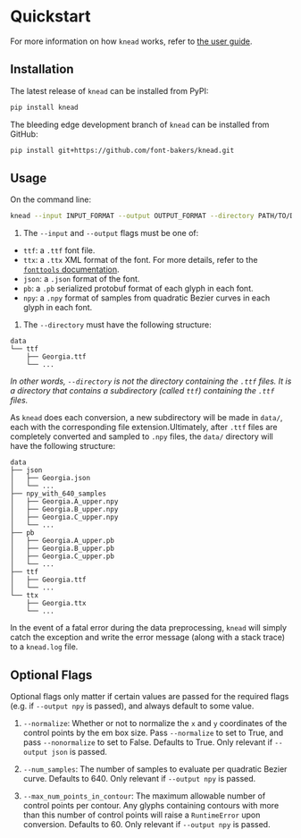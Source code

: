 # Quickstart

For more information on how `knead` works, refer to [the user
guide](https://font-bakers.github.io/knead/user-guide/).

## Installation

The latest release of `knead` can be installed from PyPI:

```bash
pip install knead
```

The bleeding edge development branch of `knead` can be installed from GitHub:

```bash
pip install git+https://github.com/font-bakers/knead.git
```

## Usage

On the command line:

```bash
knead --input INPUT_FORMAT --output OUTPUT_FORMAT --directory PATH/TO/DATA/
```

1. The `--input` and `--output` flags must be one of:
  * `ttf`: a `.ttf` font file.
  * `ttx`: a `.ttx` XML format of the font. For more details, refer to
    the [`fonttools`
    documentation](https://github.com/fonttools/fonttools#ttx--from-opentype-and-truetype-to-xml-and-back).
  * `json`: a `.json` format of the font.
  * `pb`: a `.pb` serialized protobuf format of each glyph in each font.
  * `npy`: a `.npy` format of samples from quadratic Bezier curves in each
    glyph in each font.

1. The `--directory` must have the following structure:

```
data
└── ttf
    ├── Georgia.ttf
    └── ...
```

_In other words, `--directory` is not the directory containing the `.ttf` files.
It is a directory that contains a subdirectory (called `ttf`) containing the
`.ttf` files._

As `knead` does each conversion, a new subdirectory will be made in `data/`,
each with the corresponding file extension.Ultimately, after `.ttf` files are
completely converted and sampled to `.npy` files, the `data/` directory will
have the following structure:

```
data
├── json
│   ├── Georgia.json
│   └── ...
├── npy_with_640_samples
│   ├── Georgia.A_upper.npy
│   ├── Georgia.B_upper.npy
│   ├── Georgia.C_upper.npy
│   └── ...
├── pb
│   ├── Georgia.A_upper.pb
│   ├── Georgia.B_upper.pb
│   ├── Georgia.C_upper.pb
│   └── ...
├── ttf
│   ├── Georgia.ttf
│   └── ...
└── ttx
    ├── Georgia.ttx
    └── ...
```

In the event of a fatal error during the data preprocessing, `knead` will simply
catch the exception and write the error message (along with a stack trace) to a
`knead.log` file.

## Optional Flags

Optional flags only matter if certain values are passed for the required flags
(e.g.  if `--output npy` is passed), and always default to some value.

1. `--normalize`: Whether or not to normalize the `x` and `y` coordinates of the
   control points by the em box size. Pass `--normalize` to set to True, and
   pass `--nonormalize` to set to False. Defaults to True. Only relevant if
   `--output json` is passed.

1. `--num_samples`: The number of samples to evaluate per quadratic Bezier
   curve. Defaults to 640. Only relevant if `--output npy` is passed.

1. `--max_num_points_in_contour`: The maximum allowable number of control points
   per contour. Any glyphs containing contours with more than this number of
   control points will raise a `RuntimeError` upon conversion. Defaults to 60.
   Only relevant if `--output npy` is passed.
